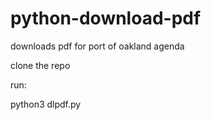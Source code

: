 # python-download-pdf
downloads pdf for port of oakland agenda

clone the repo

run:

python3 dlpdf.py
